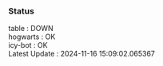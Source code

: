 ### Status


table : DOWN  
hogwarts : OK  
icy-bot : OK  
Latest Update : 2024-11-16 15:09:02.065367

